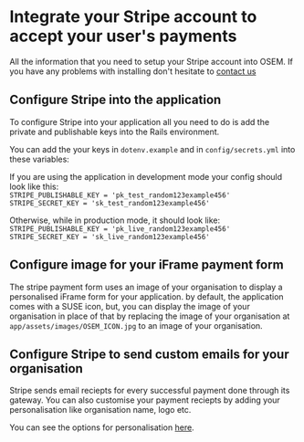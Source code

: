 # Integrate your Stripe account to accept your user's payments
All the information that you need to setup your Stripe account into OSEM.
If you have any problems with installing don't hesitate to [contact us](https://github.com/openSUSE/osem#contact)

## Configure Stripe into the application
To configure Stripe into your application all you need to do is add the private and publishable keys into the Rails environment.

You can add the your keys in `dotenv.example` and in `config/secrets.yml` into these variables:

If you are using the application in development mode your config should look like this:  
  `STRIPE_PUBLISHABLE_KEY = 'pk_test_random123example456'`  
  `STRIPE_SECRET_KEY = 'sk_test_random123example456'`

Otherwise, while in production mode, it should look like:  
  `STRIPE_PUBLISHABLE_KEY = 'pk_live_random123example456'`  
  `STRIPE_SECRET_KEY = 'sk_live_random123example456'`

## Configure image for your iFrame payment form
The stripe payment form uses an image of your organisation to display a personalised iFrame form for your application.
by default, the application comes with a SUSE icon, but, you can display the image of your organisation in place of that
by replacing the image of your organisation at `app/assets/images/OSEM_ICON.jpg` to an image of your organisation.

## Configure Stripe to send custom emails for your organisation
Stripe sends email reciepts for every successful payment done through its gateway.
You can also customise your payment reciepts by adding your personalisation like organisation name, logo etc.

You can see the options for personalisation [here](https://dashboard.stripe.com/account/public).
